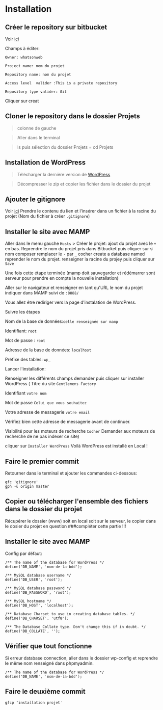 # Installation
## Créer le repository sur bitbucket

Voir [ici](https://bitbucket.org/repo/create)

Champs à éditer:

`Owner: whatsonweb`

`Project name: nom du projet`

`Repository name: nom du projet`

`Access level  valider :This is a private repository`

`Repository type valider: Git`

Cliquer sur creat 
## Cloner le repository dans le dossier Projets
>colonne de gauche 

>Aller dans le terminal 

>ls puis sélection du dossier Projets = cd Projets


## Installation de WordPress
> Télécharger la dernière version de [WordPress](https://fr.wordpress.org/)

> Décompresser le zip et copier les fichier dans le dossier du projet

## Ajouter le gitignore
Voir [ici](https://github.com/github/gitignore/blob/master/WordPress.gitignore)
Prendre le contenu du lien et l'insérer dans un fichier à la racine du projet (Nom du fichier à créer  `.gitignore`) 


## Installer le site avec MAMP
Aller dans le menu gauche `Hosts` > Créer le projet: ajout du projet avec le `+` en bas. Reprendre le nom du projet pris dans Bitbucket puis cliquer sur si nom composer remplacer le `-` par `_` cocher create a database named reprender le nom du projet. renseigner la racine du projey puis cliquer sur `Save`

Une fois cette étape terminée (mamp doit sauvegarder et rédémarrer sont serveur pour prendre en compte la nouvelle installation)

Aller sur le navigateur et renseigner en tant qu'URL le nom du projet indiquer dans MAMP suivi de `:8888/`

Vous allez être rediriger vers la page d'instalation de WordPress.

Suivre les étapes 

Nom de la base de données:`celle renseignée sur mamp`

Identifiant:	`root`

Mot de passe	: `root`

Adresse de la base de données: `localhost`

Préfixe des tables:	`wp_`

Lancer l'installation:

Renseigner les différents champs demander puis cliquer sur installer WordPress
(
Titre du site `Gentlemens Factory`

Identifiant	`votre nom`

Mot de passe `Celui que vous souhaitez`

Votre adresse de messagerie	`votre email`

Vérifiez bien cette adresse de messagerie avant de continuer.

Visibilité pour les moteurs de recherche `Cocher`  Demander aux moteurs de recherche de ne pas indexer ce site)

cliquer sur `Installer WordPress`
Voilà WordPress est installé en Local !


## Faire le premier commit
Retourner dans le terminal et ajouter les commandes ci-dessous:

	gfc 'gitignore'
	gph -u origin master
	
## Copier ou télécharger l'ensemble des fichiers dans le dossier du projet
Récupérer le dossier (www) soit en local soit sur le serveur, le copier dans le dosier du projet en question
###compléter cette partie !!!

## Installer le site avec MAMP
Config par défaut:

	/** The name of the database for WordPress */
	define('DB_NAME', 'nom-de-la-bdd');

	/** MySQL database username */
	define('DB_USER', 'root');

	/** MySQL database password */
	define('DB_PASSWORD', 'root');

	/** MySQL hostname */
	define('DB_HOST', 'localhost');

	/** Database Charset to use in creating database tables. */
	define('DB_CHARSET', 'utf8');

	/** The Database Collate type. Don't change this if in doubt. */
	define('DB_COLLATE', '');

	
## Vérifier que tout fonctionne

Si erreur database connection, aller dans le dossier wp-config et reprendre le même nom renseigné dans phpmyadmin.

	/** The name of the database for WordPress */
	define('DB_NAME', 'nom-de-la-bdd');

## Faire le deuxième commit
	gfcp 'installation projet'		